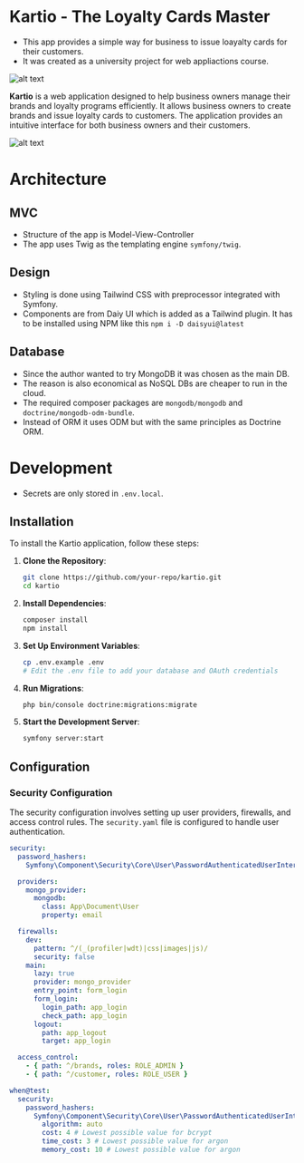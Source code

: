 # Kartio - The Loyalty Cards Master

- This app provides a simple way for business to issue loayalty cards for their customers.
- It was created as a university project for web appliactions course.

![alt text](image.png)

**Kartio** is a web application designed to help business owners manage their brands and loyalty programs efficiently. It allows business owners to create brands and issue loyalty cards to customers. The application provides an intuitive interface for both business owners and their customers.

![alt text](image-1.png)

# Architecture

## MVC

- Structure of the app is Model-View-Controller
- The app uses Twig as the templating engine `symfony/twig`.

## Design

- Styling is done using Tailwind CSS with preprocessor integrated with Symfony.
- Components are from Daiy UI which is added as a Tailwind plugin. It has to be installed using NPM like this `npm i -D daisyui@latest`

## Database

- Since the author wanted to try MongoDB it was chosen as the main DB.
- The reason is also economical as NoSQL DBs are cheaper to run in the cloud.
- The required composer packages are `mongodb/mongodb` and `doctrine/mongodb-odm-bundle`.
- Instead of ORM it uses ODM but with the same principles as Doctrine ORM.

# Development

- Secrets are only stored in `.env.local`.

## Installation

To install the Kartio application, follow these steps:

1. **Clone the Repository**:

   ```bash
   git clone https://github.com/your-repo/kartio.git
   cd kartio
   ```

2. **Install Dependencies**:

   ```bash
   composer install
   npm install
   ```

3. **Set Up Environment Variables**:

   ```bash
   cp .env.example .env
   # Edit the .env file to add your database and OAuth credentials
   ```

4. **Run Migrations**:

   ```bash
   php bin/console doctrine:migrations:migrate
   ```

5. **Start the Development Server**:
   ```bash
   symfony server:start
   ```

## Configuration

### Security Configuration

The security configuration involves setting up user providers, firewalls, and access control rules. The `security.yaml` file is configured to handle user authentication.

```yaml
security:
  password_hashers:
    Symfony\Component\Security\Core\User\PasswordAuthenticatedUserInterface: "auto"

  providers:
    mongo_provider:
      mongodb:
        class: App\Document\User
        property: email

  firewalls:
    dev:
      pattern: ^/(_(profiler|wdt)|css|images|js)/
      security: false
    main:
      lazy: true
      provider: mongo_provider
      entry_point: form_login
      form_login:
        login_path: app_login
        check_path: app_login
      logout:
        path: app_logout
        target: app_login

  access_control:
    - { path: ^/brands, roles: ROLE_ADMIN }
    - { path: ^/customer, roles: ROLE_USER }

when@test:
  security:
    password_hashers:
      Symfony\Component\Security\Core\User\PasswordAuthenticatedUserInterface:
        algorithm: auto
        cost: 4 # Lowest possible value for bcrypt
        time_cost: 3 # Lowest possible value for argon
        memory_cost: 10 # Lowest possible value for argon
```
